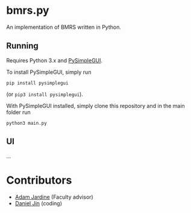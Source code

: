 # bmrs.py

An implementation of BMRS written in Python.

## Running

Requires Python 3.x and [PySimpleGUI](https://www.pysimplegui.org/en/latest/).

To install PySimpleGUI, simply run
```
pip install pysimplegui
```
(or `pip3 install pysimplegui`).

With PySimpleGUI installed, simply clone this repository and in the main folder run
```
python3 main.py
```

## UI

...

# Contributors

* [Adam Jardine](https://www.adamjardine.net) (Faculty advisor)
* [Daniel Jin](https://github.com/v0lv0) (coding)

